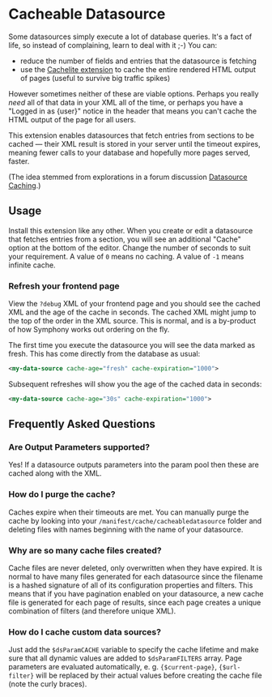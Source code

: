 # Cacheable Datasource

Some datasources simply execute a lot of database queries. It's a fact of life, so instead of complaining, learn to deal with it ;-) You can:

- reduce the number of fields and entries that the datasource is fetching
- use the [Cachelite extension](http://symphonyextensions.com/extensions/cachelite/) to cache the entire rendered HTML output of pages (useful to survive big traffic spikes)

However sometimes neither of these are viable options. Perhaps you really _need_ all of that data in your XML all of the time, or perhaps you have a "Logged in as {user}" notice in the header that means you can't cache the HTML output of the page for all users.

This extension enables datasources that fetch entries from sections to be cached — their XML result is stored in your server until the timeout expires, meaning fewer calls to your database and hopefully more pages served, faster.

(The idea stemmed from explorations in a forum discussion [Datasource Caching](http://getsymphony.com/discuss/thread/32535/).)

## Usage

Install this extension like any other. When you create or edit a datasource that fetches entries from a section, you will see an additional "Cache" option at the bottom of the editor. Change the number of seconds to suit your requirement. A value of `0` means no caching. A value of `-1` means infinite cache.

### Refresh your frontend page

View the `?debug` XML of your frontend page and you should see the cached XML and the age of the cache in seconds. The cached XML might jump to the top of the order in the XML source. This is normal, and is a by-product of how Symphony works out ordering on the fly.

The first time you execute the datasource you will see the data marked as fresh. This has come directly from the database as usual:

```xml
<my-data-source cache-age="fresh" cache-expiration="1000">
```

Subsequent refreshes will show you the age of the cached data in seconds:

```xml
<my-data-source cache-age="30s" cache-expiration="1000">
```

## Frequently Asked Questions

### Are Output Parameters supported?

Yes! If a datasource outputs parameters into the param pool then these are cached along with the XML.

### How do I purge the cache?

Caches expire when their timeouts are met. You can manually purge the cache by looking into your `/manifest/cache/cacheabledatasource` folder and deleting files with names beginning with the name of your datasource.

### Why are so many cache files created?

Cache files are never deleted, only overwritten when they have expired. It is normal to have many files generated for each datasource since the filename is a hashed signature of all of its configuration properties and filters. This means that if you have pagination enabled on your datasource, a new cache file is generated for each page of results, since each page creates a unique combination of filters (and therefore unique XML).

### How do I cache custom data sources?

Just add the `$dsParamCACHE` variable to specify the cache lifetime and make sure that all dynamic values are added to `$dsParamFILTERS` array. Page parameters are evaluated automatically, e. g. `{$current-page}`, `{$url-filter}` will be replaced by their actual values before creating the cache file (note the curly braces).
